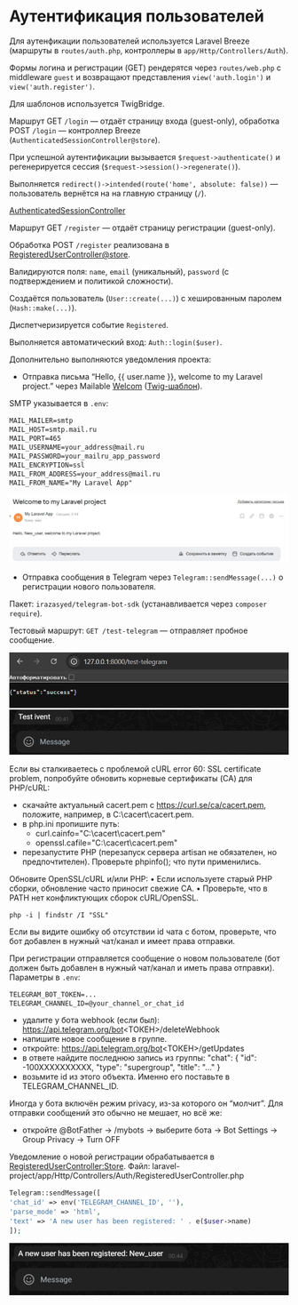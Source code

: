 # Аутентификация пользователей

Для аутенфикации пользователей используется Laravel Breeze (маршруты в `routes/auth.php`, контроллеры в `app/Http/Controllers/Auth`).

Формы логина и регистрации (GET) рендерятся через `routes/web.php` с middleware `guest` и возвращают представления `view('auth.login')` и `view('auth.register')`.

Для шаблонов используется TwigBridge.

Маршрут GET `/login` — отдаёт страницу входа (guest-only), обработка POST `/login` — контроллер Breeze (`AuthenticatedSessionController@store`).

При успешной аутентификации вызывается `$request->authenticate()` и регенерируется сессия (`$request->session()->regenerate()`).

Выполняется `redirect()->intended(route('home', absolute: false))` — пользователь вернётся на на главную страницу (`/`).

[AuthenticatedSessionController](./laravel-project/app/Http/Controllers/Auth/AuthenticatedSessionController.php)

Маршрут GET `/register` — отдаёт страницу регистрации (guest-only).

Обработка POST `/register` реализована в [RegisteredUserController@store](./laravel-project/app/Http/Controllers/Auth/RegisteredUserController.php).

Валидируются поля: `name`, `email` (уникальный), `password` (с подтверждением и политикой сложности).

Создаётся пользователь (`User::create(...)`) с хешированным паролем (`Hash::make(...)`).

Диспетчеризируется событие `Registered`.

Выполняется автоматический вход: `Auth::login($user)`.

Дополнительно выполняются уведомления проекта:

- Отправка письма “Hello, {{ user.name }}, welcome to my Laravel project.” через Mailable [Welcom](./laravel-project/app/Mail/Welcome.php) ([Twig-шаблон](./laravel-project/resources/views/emails/welcome.twig)).

SMTP указывается в `.env`:

```
MAIL_MAILER=smtp
MAIL_HOST=smtp.mail.ru
MAIL_PORT=465
MAIL_USERNAME=your_address@mail.ru
MAIL_PASSWORD=your_mailru_app_password
MAIL_ENCRYPTION=ssl
MAIL_FROM_ADDRESS=your_address@mail.ru
MAIL_FROM_NAME="My Laravel App"
```

![mail](./img/mail.png)

- Отправка сообщения в Telegram через `Telegram::sendMessage(...)` о регистрации нового пользователя.

Пакет: `irazasyed/telegram-bot-sdk` (устанавливается через `composer require`).

Тестовый маршрут: `GET /test-telegram` — отправляет пробное сообщение.

![telegram](./img/test_tg.png)
![telegram](./img/test_tg2.png)

Если вы сталкиваетесь с проблемой cURL error 60: SSL certificate problem, попробуйте
обновить корневые сертификаты (CA) для PHP/cURL:

- скачайте актуальный cacert.pem с https://curl.se/ca/cacert.pem, положите, например, в C:\cacert\cacert.pem.
- в php.ini пропишите путь:
  - curl.cainfo="C:\cacert\cacert.pem"
  - openssl.cafile="C:\cacert\cacert.pem"
- перезапустите PHP (перезапуск сервера artisan не обязателен, но предпочтителен). Проверьте phpinfo(); что пути применились.

Обновите OpenSSL/cURL и/или PHP:
• Если используете старый PHP сборки, обновление часто приносит свежие CA.
• Проверьте, что в PATH нет конфликтующих сборок cURL/OpenSSL.

```
php -i | findstr /I "SSL"
```

Если вы видите ошибку об отсутствии id чата с ботом, проверьте, что бот добавлен в нужный чат/канал и имеет права отправки.

При регистрации отправляется сообщение о новом пользователе (бот должен быть добавлен в нужный чат/канал и иметь права отправки). Параметры в `.env`:

```
TELEGRAM_BOT_TOKEN=...
TELEGRAM_CHANNEL_ID=@your_channel_or_chat_id
```

- удалите у бота webhook (если был): https://api.telegram.org/bot<ТОКЕН>/deleteWebhook
- напишите новое сообщение в группе.
- откройте: https://api.telegram.org/bot<ТОКЕН>/getUpdates
- в ответе найдите последнюю запись из группы:
  "chat": { "id": -100XXXXXXXXXX, "type": "supergroup", "title": "..." }
- возьмите id из этого объекта. Именно его поставьте в TELEGRAM_CHANNEL_ID.

Иногда у бота включён режим privacy, из-за которого он “молчит”. Для отправки сообщений это обычно не мешает, но всё же:

- откройте @BotFather → /mybots → выберите бота → Bot Settings → Group Privacy → Turn OFF

Уведомление о новой регистрации обрабатывается в [RegisteredUserController:Store](./laravel-project/app/Http/Controllers/Auth/RegisteredUserController.php).
Файл: laravel-project/app/Http/Controllers/Auth/RegisteredUserController.php

```php
Telegram::sendMessage([
'chat_id' => env('TELEGRAM_CHANNEL_ID', ''),
'parse_mode' => 'html',
'text' => 'A new user has been registered: ' . e($user->name)
]);
```

![telegram](./img/tg_new_user.png)
